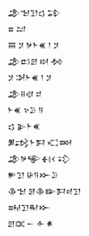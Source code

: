 <div class='block'>
<div class='line'>𒂁𒈠𒋛𒌓 𒁉</div>
<div class='line'>𒊺 𒁺</div>
<div class='line'>𒐍 𒋡 𒃻𒈨𒌍 𒁹 𒋡</div>
<div class='line'>𒂁𒆗𒇻 𒊭 𒁵</div>
<div class='line'>𒋡 𒋭𒈨𒌍 𒁹 𒋡</div>
<div class='line'>𒂁𒍝𒋼 𒄑</div>
<div class='line'>𒈨𒌍 𒆳𒊒 𒀀</div>
<div class='line'>𒌓 𒉌𒈨𒌍</div>
<div class='line'>𒋠𒃶𒈨𒁕 𒄣𒇷</div>
<div class='line'>𒂁𒃻𒊍𒈬𒌋 𒃾</div>
<div class='line'>𒊓𒋛 𒄩𒀀𒁍𒊒</div>
<div class='line'>𒆠𒈠 𒌆𒆠𒅔𒁕𒁀𒋛</div>
<div class='line'>𒊻𒋛𒊑𒁍</div>
<div class='line'>𒇻𒀬 𒀸 𒅆 𒀭</div>
</div>